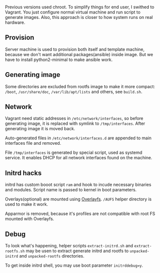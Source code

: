 Previous versions used chroot. To simplify things for end user, I swithed to Vagrant. You just configure normal virtual machine and run script to generate images. Also, this approach is closer to how system runs on real hardware.

## Provision

Server machine is used to provision both itself and template machine, because we don't want additional packages(ansible) inside image. But we have to install python2-minimal to make ansible work.

## Generating image

Some directories are excluded from rootfs image to make it more compact: `/boot`, `/usr/share/doc`, `/var/lib/apt/lists` and others, see `build.sh`.

## Network

Vagrant need static addresses in `/etc/network/interfaces`, so before generating image, it is replaced with symlink to `/tmp/interfaces`. After generating image it is moved back.

Auto-generated files in `/etc/network/interfaces.d` are appended to main interfaces file and removed.

File `/tmp/interfaces` is generated by special script, used as systemd service. It enables DHCP for all network interfaces found on the machine.

## Initrd hacks

initrd has custom booot script `ram` and hook to incude necessary binaries and modules. Script name is passed to kernel in boot parameters.

Overlays(optional) are mounted using [Overlayfs](https://en.wikipedia.org/wiki/OverlayFS). `/AUFS` helper directory is used to make it work.

Apparmor is removed, because it's profiles are not compatible with root FS mounted with Overlayfs.

## Debug
To look what's happening, helper scripts `extract-initrd.sh` and `extract-rootfs.sh` may be usen to extract generate initrd and rootfs to `unpacked-initrd` and `unpacked-rootfs` directories.

To get inside initrd shell, you may use boot parameter `initrddebug=y`.
